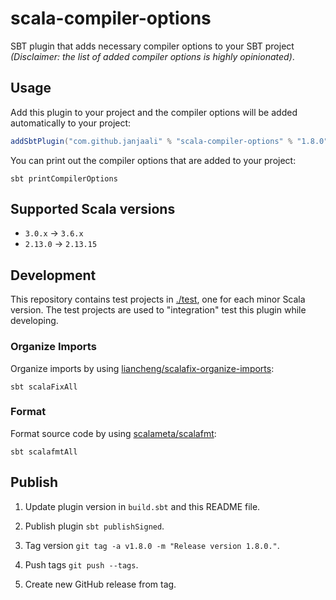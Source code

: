 # scala-compiler-options

SBT plugin that adds necessary compiler options to your SBT project *(Disclaimer: the list of added compiler options is highly opinionated)*.

## Usage

Add this plugin to your project and the compiler options will be added automatically to your project:

```sbt
addSbtPlugin("com.github.janjaali" % "scala-compiler-options" % "1.8.0")
```

You can print out the compiler options that are added to your project:

```shell
sbt printCompilerOptions
```

## Supported Scala versions

* `3.0.x` -> `3.6.x`
* `2.13.0` -> `2.13.15`

## Development

This repository contains test projects in [./test](./test), one for each minor Scala version. The test projects are used to "integration" test this plugin while developing.

### Organize Imports

Organize imports by using [liancheng/scalafix-organize-imports](https://github.com/liancheng/scalafix-organize-imports):

```shell
sbt scalaFixAll
```

### Format

Format source code by using [scalameta/scalafmt](https://github.com/scalameta/scalafmt):

```shell
sbt scalafmtAll
```

## Publish

1. Update plugin version in `build.sbt` and this README file.

2. Publish plugin `sbt publishSigned`.

3. Tag version `git tag -a v1.8.0 -m "Release version 1.8.0."`.

4. Push tags `git push --tags`.

5. Create new GitHub release from tag.
